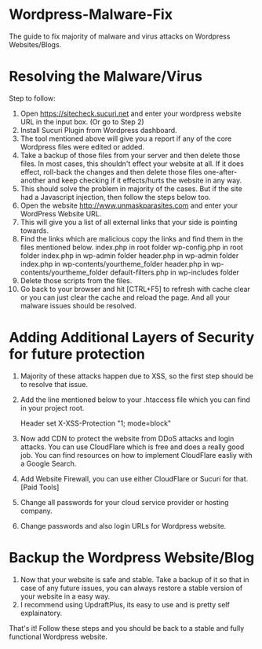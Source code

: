 # Wordpress-Malware-Fix
The guide to fix majority of malware and virus attacks on Wordpress Websites/Blogs.

# Resolving the Malware/Virus
Step to follow:
1. Open https://sitecheck.sucuri.net and enter your wordpress website URL in the input box. (Or go to Step 2)
2. Install Sucuri Plugin from Wordpress dashboard.
3. The tool mentioned above will give you a report if any of the core Wordpress files were edited or added.
4. Take a backup of those files from your server and then delete those files. In most cases, this shouldn't effect your website at all. If    it does effect, roll-back the changes and then delete those files one-after-another and keep checking if it effects/hurts the website in    any way.
5. This should solve the problem in majority of the cases. But if the site had a Javascript injection, then follow the steps below too.
6. Open the website http://www.unmaskparasites.com and enter your WordPress Website URL.
7. This will give you a list of all external links that your side is pointing towards.
8. Find the links which are malicious copy the links and find them in the files mentioned below.
    index.php in root folder
    wp-config.php in root folder
    index.php in wp-admin folder
    header.php in wp-admin folder
    index.php in wp-contents/yourtheme_folder
    header.php in wp-contents/yourtheme_folder
    default-filters.php in wp-includes folder
9. Delete those scripts from the files.
10. Go back to your browser and hit [CTRL+F5] to refresh with cache clear or you can just clear the cache and reload the page. And all your     malware issues should be resolved.

# Adding Additional Layers of Security for future protection
1. Majority of these attacks happen due to XSS, so the first step should be to resolve that issue.
2. Add the line mentioned below to your .htaccess file which you can find in your project root.


   Header set X-XSS-Protection "1; mode=block"

3. Now add CDN to protect the website from DDoS attacks and login attacks. You can use CloudFlare which is free and does a really good job.    You can find resources on how to implement CloudFlare easliy with a Google Search.
4. Add Website Firewall, you can use either CloudFlare or Sucuri for that. [Paid Tools]
5. Change all passwords for your cloud service provider or hosting company.
6. Change passwords and also login URLs for Wordpress website.

# Backup the Wordpress Website/Blog
1. Now that your website is safe and stable. Take a backup of it so that in case of any future issues, you can always restore a stable version of your website in a easy way.
2. I recommend using UpdraftPlus, its easy to use and is pretty self explainatory. 

That's it! Follow these steps and you should be back to a stable and fully functional Wordpress website.
